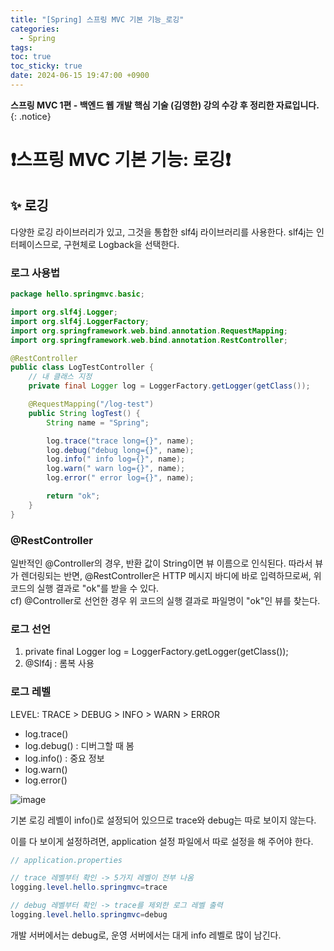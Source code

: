 ```yaml
---
title: "[Spring] 스프링 MVC 기본 기능_로깅"
categories:
  - Spring
tags:
toc: true
toc_sticky: true
date: 2024-06-15 19:47:00 +0900
---
```


<strong>스프링 MVC 1편 - 백엔드 웹 개발 핵심 기술 (김영한) 강의 수강 후 정리한 자료입니다.</strong>
{: .notice}

# ❗스프링 MVC 기본 기능: 로깅❗

## ✨ 로깅

다양한 로깅 라이브러리가 있고, 그것을 통합한 slf4j 라이브러리를 사용한다. slf4j는 인터페이스므로, 구현체로 Logback을 선택한다.

### 로그 사용법

```java
package hello.springmvc.basic;

import org.slf4j.Logger;
import org.slf4j.LoggerFactory;
import org.springframework.web.bind.annotation.RequestMapping;
import org.springframework.web.bind.annotation.RestController;

@RestController
public class LogTestController {
    // 내 클래스 지정
    private final Logger log = LoggerFactory.getLogger(getClass());

    @RequestMapping("/log-test")
    public String logTest() {
        String name = "Spring";

        log.trace("trace long={}", name);
        log.debug("debug long={}", name);
        log.info(" info log={}", name);
        log.warn(" warn log={}", name);
        log.error(" error log={}", name);

        return "ok";
    }
}
```

### @RestController

일반적인 @Controller의 경우, 반환 값이 String이면 뷰 이름으로 인식된다. 따라서 뷰가 렌더링되는 반면, @RestController은 HTTP 메시지 바디에 바로 입력하므로써, 위 코드의 실행 결과로 "ok"를 받을 수 있다.
<br /> cf) @Controller로 선언한 경우 위 코드의 실행 결과로 파일명이 "ok"인 뷰를 찾는다.

### 로그 선언

1. private final Logger log = LoggerFactory.getLogger(getClass());
2. @Slf4j : 롬복 사용

### 로그 레벨

LEVEL: TRACE > DEBUG > INFO > WARN > ERROR

- log.trace()
- log.debug() : 디버그할 때 봄
- log.info() : 중요 정보
- log.warn()
- log.error()

![image](https://github.com/ajung7038/2024-1-JPA-Study/assets/80907516/0754c7ae-362a-4c05-b5ad-aafad77e6178)

기본 로깅 레벨이 info()로 설정되어 있으므로 trace와 debug는 따로 보이지 않는다.

이를 다 보이게 설정하려면, application 설정 파일에서 따로 설정을 해 주어야 한다.

```java
// application.properties

// trace 레벨부터 확인 -> 5가지 레벨이 전부 나옴
logging.level.hello.springmvc=trace

// debug 레벨부터 확인 -> trace를 제외한 로그 레벨 출력
logging.level.hello.springmvc=debug
```

개발 서버에서는 debug로, 운영 서버에서는 대게 info 레벨로 많이 남긴다.
